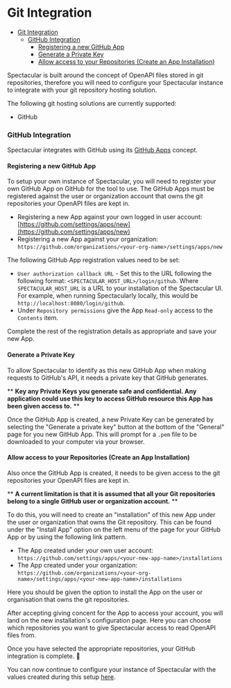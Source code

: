 # Git Integration
- [Git Integration](#git-integration)
    - [GitHub Integration](#github-integration)
      - [Registering a new GitHub App](#registering-a-new-github-app)
      - [Generate a Private Key](#generate-a-private-key)
      - [Allow access to your Repositories (Create an App Installation)](#allow-access-to-your-repositories-create-an-app-installation)

Spectacular is built around the concept of OpenAPI files stored in git repositories, therefore you will need to configure your Spectacular instance to integrate with your git repository hosting solution.

The following git hosting solutions are currently supported:
- GitHub

### GitHub Integration
Spectacular integrates with GitHub using its [GitHub Apps](https://developer.github.com/apps/) concept.

#### Registering a new GitHub App
To setup your own instance of Spectacular, you will need to register your own GitHub App on GitHub for the tool to use. The GitHub Apps must be registered against the user or organization account that owns the git repositories your OpenAPI files are kept in.
- Registering a new App against your own logged in user account: [https://github.com/settings/apps/new](https://github.com/settings/apps/new)
- Registering a new App against your organization: `https://github.com/organizations/<your-org-name>/settings/apps/new`

The following GitHub App registration values need to be set:
- `User authorization callback URL` - Set this to the URL following the following format: `<SPECTACULAR_HOST_URL>/login/github`. Where `SPECTACULAR_HOST_URL` is a URL to your installation of the Spectacular UI. For example, when running Spectacularly locally, this would be `http://localhost:8080/login/github`.
- Under `Repository permissions` give the App `Read-only` access to the `Contents` item.

Complete the rest of the registration details as appropriate and save your new App.

#### Generate a Private Key
To allow Spectacular to identify as this new GitHub App when making requests to GitHub's API, it needs a private key that GitHub generates.

** **Key any Private Keys you generate safe and confidential. Any application could use this key to access GitHub resource this App has been given access to.** **

Once the GitHub App is created, a new Private Key can be generated by selecting the "Generate a private key" button at the bottom of the "General" page for you new GitHub App. This will prompt for a `.pem` file to be downloaded to your computer via your browser.

#### Allow access to your Repositories (Create an App Installation)
Also once the GitHub App is created, it needs to be given access to the git repositories your OpenAPI files are kept in.

** **A current limitation is that it is assumed that all your Git repositories belong to a single GitHub user or organization account.** **

To do this, you will need to create an "installation" of this new App under the user or organization that owns the Git repository. This can be found under the "Install App" option on the left menu of the page for your GitHub App or by using the following link pattern.
- The App created under your own user account: `https://github.com/settings/apps/<your-new-app-name>/installations`
- The App created under your organization: `https://github.com/organizations/<your-org-name>/settings/apps/<your-new-app-name>/installations`

Here you should be given the option to install the App on the user or organisation that owns the git repositories.

After accepting giving concent for the App to access your account, you will land on the new installation's configuration page. Here you can choose which repositories you want to give Spectacular access to read OpenAPI files from.

Once you have selected the appropriate repositories, your GitHub integration is complete. :tada:

You can now continue to configure your instance of Spectacular with the values created during this setup [here](configuration.md).